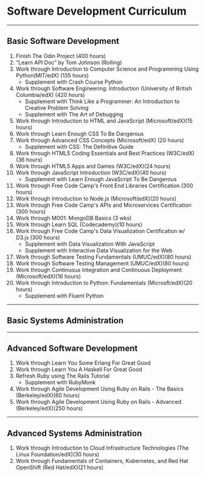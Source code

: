Software Development Curriculum
================================
-----------------------
Basic Software Development
-----------------------

1.	Finish The Odin Project (400 hours)
2.  “Learn API Doc” by Tom Johnson (Rolling)
3.	Work through Introduction to Computer Science and Programming Using Python(MIT/edX) (135 hours)
    * Supplement with Crash Course Python
4.	Work through Software Engineering: Introduction (University of British Columbia/edX) (420 hours)
    * Supplement with Think Like a Programmer: An Introduction to Creative Problem Solving
    * Supplement with The Art of Debugging
5.	Work through Introduction to HTML and JavaScript (Microsoft/edX)(15 hours)
6.  Work through Learn Enough CSS To Be Dangerous
7.	Work through Advanced CSS Concepts (Microsoft/edX) (20 hours)
    * Supplement with CSS: The Definitive Guide
8.	Work through HTML5 Coding Essentials and Best Practices (W3C/edX)(36 hours)
9.	Work through HTML5 Apps and Games (W3C/edX)(24 hours)
10.	Work through JavaScript Introduction (W3C/edX)(40 hours)
    * Supplement with Learn Enough JavaScript To Be Dangerous
11. Work through Free Code Camp's Front End Libraries Certification (300 hours)
12. Work through Introduction to Node.js (Microsoft(edX)(20 hours)
13. Work through Free Code Camp's APIs and Microservices Certification (300 hours)
14. Work through M001: MongoDB Basics (3 wks)
15. Work through Learn SQL (Codecademy)(10 hours)
16.	Work through Free Code Camp's Data Visualization Certification w/ D3.js (300 hours)
    * Supplement with Data Visualization With JavaScript
    * Supplement with Interactive Data Visualization for the Web
17. Work through Software Testing Fundamentals (UMUC/edX)(80 hours)
18.	Work through Software Testing Management (UMUC/edX)(80 hours)
19.	Work through Continuous Integration and Continuous Deployment (Microsoft/edX)(16 hours)
20.	Work through Introduction to Python: Fundamentals (Microsft/edX)(20 hours)
    * Supplement with Fluent Python
-----------------------
Basic Systems Administration
-----------------------


-----------------------
Advanced Software Development
-----------------------

1. Work through Learn You Some Erlang For Great Good
2. Work through Learn You A Haskell For Great Good
3. Refresh Ruby using The Rails Tutorial
    * Supplement with RubyMonk
4. Work through Agile Development Using Ruby on Rails - The Basics (Berkeley/edX)(60 hours)
5. Work through Agile Development Using Ruby on Rails - Advanced (Berkeley/edX)(250 hours)
------------------------
Advanced Systems Administration
------------------------

1. Work through Introduction to Cloud Infrastructure Technologies (The Linux Foundation/edX)(30 hours)
2. Work through Fundamentals of Containers, Kubernetes, and Red Hat OpenShift (Red Hat/edX)(21 hours)